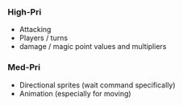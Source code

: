 ### High-Pri
+ Attacking
+ Players / turns
+ damage / magic point values and multipliers

### Med-Pri
+ Directional sprites (wait command specifically)
+ Animation (especially for moving)
